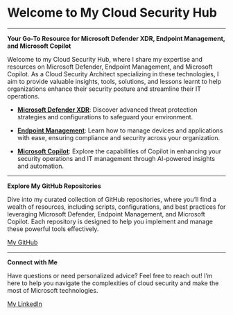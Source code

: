 # Welcome to My Cloud Security Hub

---

**Your Go-To Resource for Microsoft Defender XDR, Endpoint Management, and Microsoft Copilot**

Welcome to my Cloud Security Hub, where I share my expertise and resources on Microsoft Defender, Endpoint Management, and Microsoft Copilot. As a Cloud Security Architect specializing in these technologies, I aim to provide valuable insights, tools, solutions, and lessons learnt to help organizations enhance their security posture and streamline their IT operations.

- [**Microsoft Defender XDR**](./defenderxdr/index.md): Discover advanced threat protection strategies and configurations to safeguard your environment.

- [**Endpoint Management**](./endpoint/index.md): Learn how to manage devices and applications with ease, ensuring compliance and security across your organization.

- [**Microsoft Copilot**](./copilot/index.md): Explore the capabilities of Copilot in enhancing your security operations and IT management through AI-powered insights and automation.

---
**Explore My GitHub Repositories**

Dive into my curated collection of GitHub repositories, where you’ll find a wealth of resources, including scripts, configurations, and best practices for leveraging Microsoft Defender, Endpoint Management, and Microsoft Copilot. Each repository is designed to help you implement and manage these powerful tools effectively.

[My GitHub](https://www.github.com/AntoPorter)

---
**Connect with Me**

Have questions or need personalized advice? Feel free to reach out! I’m here to help you navigate the complexities of cloud security and make the most of Microsoft technologies.

[My LinkedIn](https://www.linkedin.com/in/anthonyantoporter/)